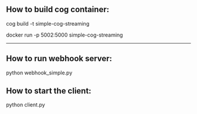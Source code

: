 ## How to build cog container:
cog build -t simple-cog-streaming

docker run -p 5002:5000 simple-cog-streaming

---

## How to run webhook server:

python webhook_simple.py


## How to start the client:

python client.py


